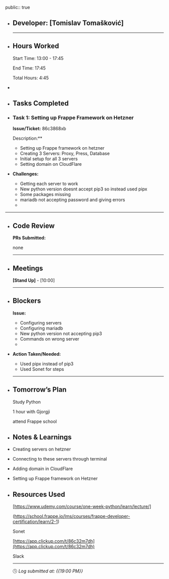 public:: true

- ## Developer: [Tomislav Tomašković]
  
  ---
- ## Hours Worked
  
  Start Time: 13:00 - 17:45
  
  End Time: 17:45
  
  Total Hours: 4:45
-
- ## Tasks Completed
- ### Task 1:  Setting up Frappe Framework on Hetzner
  
  **Issue/Ticket:** 86c3868xb
  
  Description:**
	- Setting up Frappe framework on hetzner
	- Creating 3 Servers: Proxy, Press, Database
	- Initial setup for all 3 servers
	- Setting domain on CloudFlare
- **Challenges:**
	- Getting each server to work
	- New python version doesnt accept pip3 so instead used pipx
	- Some packages missing
	- mariadb not accepting password and giving errors
	-
- ---
- ## Code Review
  
  **PRs Submitted:**
  
  none
  
  ---
- ## Meetings
  
  **[Stand Up]** - [10:00]
  
  ---
- ## Blockers
  
  **Issue:**
	- Configuring servers
	- Configuring mariadb
	- New python version not accepting pip3
	- Commands on wrong server
	-
- **Action Taken/Needed:**
	- Used pipx instead of pip3
	- Used Sonet for steps
	- ---
- ## Tomorrow’s Plan
  
  Study Python
  
  1 hour with Gjorgji
  
  attend Frappe school
- ## Notes & Learnings
- Creating servers on hetzner
- Connecting to these servers through terminal
- Adding domain in CloudFlare
- Setting up Frappe framework on Hetzner
- ## Resources Used
  
  [https://www.udemy.com/course/one-week-python/learn/lecture/]
  
  (https://school.frappe.io/lms/courses/frappe-developer-certification/learn/2-1)
  
  Sonet
  
  [https://app.clickup.com/t/86c32m7dh](https://app.clickup.com/t/86c32m7dh)
  
  Slack
  
  ---
  
  🕓 *Log submitted at: {{19:00 PM}}*